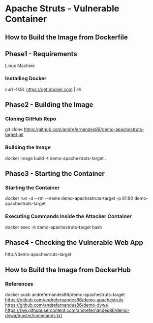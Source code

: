 # Apache Struts - Vulnerable Container
## How to Build the Image from Dockerfile
## Phase1 - Requirements
Linux Machine

### Installing Docker
curl -fsSL https://get.docker.com | sh

## Phase2 - Building the Image

### Cloning GitHub Repo
git clone https://github.com/andrefernandes86/demo-apachestruts-target.git

### Building the Image
docker image build -t demo-apachestruts-target .

## Phase3 - Starting the Container
### Starting the Container
docker run -d --rm --name demo-apachestruts-target -p 81:80 demo-apachestruts-target

### Executing Commands Inside the Attacker Container
docker exec -it demo-apachestruts-target bash

## Phase4 - Checking the Vulnerable Web App
http://demo-apachestruts-target

## How to Build the Image from DockerHub
### References
docker push andrefernandes86/demo-apachestruts-target
https://github.com/andrefernandes86/demo-apachestruts
https://github.com/andrefernandes86/demo-dvwa
https://raw.githubusercontent.com/andrefernandes86/demo-dvwa/master/commands.txt

